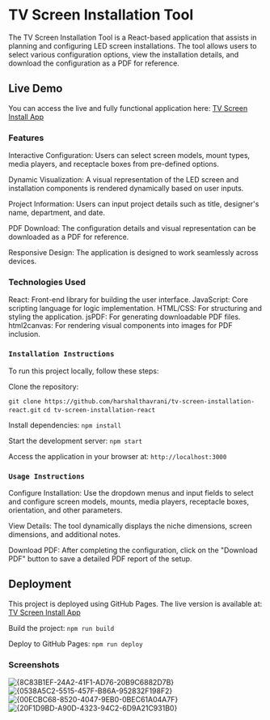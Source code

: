 # TV Screen Installation Tool

The TV Screen Installation Tool is a React-based application that assists in planning and configuring LED screen installations. The tool allows users to select various configuration options, view the installation details, and download the configuration as a PDF for reference.

## Live Demo
You can access the live and fully functional application here:
[TV Screen Install App](https://harshalthavrani.github.io/tv-screen-installation-react/)

### Features

Interactive Configuration:
Users can select screen models, mount types, media players, and receptacle boxes from pre-defined options.

Dynamic Visualization:
A visual representation of the LED screen and installation components is rendered dynamically based on user inputs.

Project Information:
Users can input project details such as title, designer's name, department, and date.

PDF Download:
The configuration details and visual representation can be downloaded as a PDF for reference.

Responsive Design:
The application is designed to work seamlessly across devices.

### Technologies Used
React: Front-end library for building the user interface.
JavaScript: Core scripting language for logic implementation.
HTML/CSS: For structuring and styling the application.
jsPDF: For generating downloadable PDF files.
html2canvas: For rendering visual components into images for PDF inclusion.

### `Installation Instructions`
To run this project locally, follow these steps:

Clone the repository:

`git clone https://github.com/harshalthavrani/tv-screen-installation-react.git`
`cd tv-screen-installation-react`

Install dependencies:
`npm install`

Start the development server:
`npm start`

Access the application in your browser at:
`http://localhost:3000`


### `Usage Instructions`

Configure Installation:
Use the dropdown menus and input fields to select and configure screen models, mounts, media players, receptacle boxes, orientation, and other parameters.

View Details:
The tool dynamically displays the niche dimensions, screen dimensions, and additional notes.

Download PDF:
After completing the configuration, click on the "Download PDF" button to save a detailed PDF report of the setup.

## Deployment

This project is deployed using GitHub Pages. The live version is available at: [TV Screen Install App](https://harshalthavrani.github.io/tv-screen-installation-react/)

Build the project:
`npm run build`

Deploy to GitHub Pages:
`npm run deploy`

### Screenshots
![{8C83B1EF-24A2-41F1-AD76-20B9C6882D7B}](https://github.com/user-attachments/assets/6b047092-eb30-4d6a-a000-1e65fb7e0be8)
![{0538A5C2-5515-457F-B86A-952832F198F2}](https://github.com/user-attachments/assets/8f27f2df-5276-4262-9af8-1c06719b37dd)
![{00ECBC68-8520-4047-9EB0-0BEC61A04A7F}](https://github.com/user-attachments/assets/2c00f8db-0f7a-4742-be99-7e84de80361a)
![{20F1D9BD-A90D-4323-94C2-6D9A21C931B0}](https://github.com/user-attachments/assets/ff101a2b-1cf6-449b-bbb4-db35332d735e)

